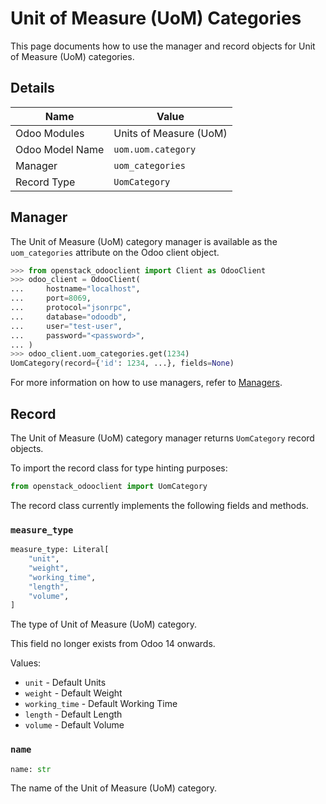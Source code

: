 # Unit of Measure (UoM) Categories

This page documents how to use the manager and record objects
for Unit of Measure (UoM) categories.

## Details

| Name            | Value                  |
|-----------------|------------------------|
| Odoo Modules    | Units of Measure (UoM) |
| Odoo Model Name | `uom.uom.category`     |
| Manager         | `uom_categories`       |
| Record Type     | `UomCategory`          |

## Manager

The Unit of Measure (UoM) category manager is available as the `uom_categories`
attribute on the Odoo client object.

```python
>>> from openstack_odooclient import Client as OdooClient
>>> odoo_client = OdooClient(
...     hostname="localhost",
...     port=8069,
...     protocol="jsonrpc",
...     database="odoodb",
...     user="test-user",
...     password="<password>",
... )
>>> odoo_client.uom_categories.get(1234)
UomCategory(record={'id': 1234, ...}, fields=None)
```

For more information on how to use managers, refer to [Managers](index.md).

## Record

The Unit of Measure (UoM) category manager returns `UomCategory` record objects.

To import the record class for type hinting purposes:

```python
from openstack_odooclient import UomCategory
```

The record class currently implements the following fields and methods.

### `measure_type`

```python
measure_type: Literal[
    "unit",
    "weight",
    "working_time",
    "length",
    "volume",
]
```

The type of Unit of Measure (UoM) category.

This field no longer exists from Odoo 14 onwards.

Values:

* ``unit`` - Default Units
* ``weight`` - Default Weight
* ``working_time`` - Default Working Time
* ``length`` - Default Length
* ``volume`` - Default Volume

### `name`

```python
name: str
```

The name of the Unit of Measure (UoM) category.
